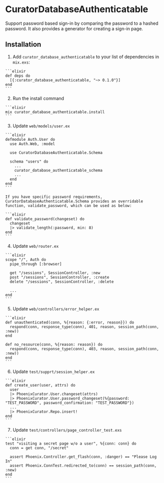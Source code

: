 # CuratorDatabaseAuthenticatable

Support password based sign-in by comparing the password to a hashed password. It also provides a generator for creating a sign-in page.

## Installation

  1. Add `curator_database_authenticatable` to your list of dependencies in `mix.exs`:

    ```elixir
    def deps do
      [{:curator_database_authenticatable, "~> 0.1.0"}]
    end
    ```

  2. Run the install command

    ```elixir
    mix curator_database_authenticatable.install
    ```

  3. Update `web/models/user.ex`

    ```elixir
    defmodule Auth.User do
      use Auth.Web, :model

      use CuratorDatabaseAuthenticatable.Schema

      schema "users" do
        ...
        curator_database_authenticatable_schema
        ...
      end
    end
    ```

    If you have specific password requirements, CuratorDatabaseAuthenticatable.Schema provides an overridable function, validate_password, which can be used as below:

    ```elixir
    def validate_password(changeset) do
      changeset
      |> validate_length(:password, min: 8)
    end
    ```

  4. Update `web/router.ex`

    ```elixir
    scope "/", Auth do
      pipe_through [:browser]

      get "/sessions", SessionController, :new
      post "/sessions", SessionController, :create
      delete "/sessions", SessionController, :delete

      ...
    end
    ```

  5. Update `web/controllers/error_helper.ex`

    ```elixir
    def unauthenticated(conn, %{reason: {:error, reason}}) do
      respond(conn, response_type(conn), 401, reason, session_path(conn, :new))
    end

    def no_resource(conn, %{reason: reason}) do
      respond(conn, response_type(conn), 403, reason, session_path(conn, :new))
    end
    ```

  6. Update `test/supprt/session_helper.ex`

    ```elixir
    def create_user(user, attrs) do
      user
      |> PhoenixCurator.User.changeset(attrs)
      |> PhoenixCurator.User.password_changeset(%{password: "TEST_PASSWORD", password_confirmation: "TEST_PASSWORD"})
      ...
      |> PhoenixCurator.Repo.insert!
    end
    ```

  7. Update `test/controllers/page_controller_test.exs`

    ```elixir
    test "visiting a secret page w/o a user", %{conn: conn} do
      conn = get conn, "/secret"

      assert Phoenix.Controller.get_flash(conn, :danger) == "Please Log In"
      assert Phoenix.ConnTest.redirected_to(conn) == session_path(conn, :new)
    end
    ```
